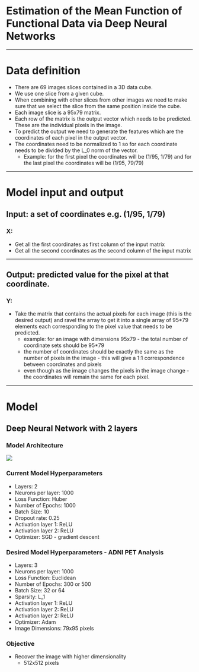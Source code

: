 # Estimation of the Mean Function of Functional Data via Deep Neural Networks
------------------------------------------------

# Data definition
- There are 69 images slices contained in a 3D data cube.
- We use one slice from a given cube.
- When combining with other slices from other images we need to make sure that we select the slice from the same position inside the cube.
- Each image slice is a 95x79 matrix.
- Each row of the matrix is the output vector which needs to be predicted. These are the individual pixels in the image.
- To predict the output we need to generate the features which are the coordinates of each pixel in the output vector.
- The coordinates need to be normalized to 1 so for each coordinate needs to be divided by the L_0 norm of the vector.
    - Example: for the first pixel the coordinates will be (1/95, 1/79) and for the last pixel the coordinates will be (1/95, 79/79)
-------------------------------------------------------

# Model input and output
## Input: a set of coordinates e.g. (1/95, 1/79)

### X:
- Get all the first coordinates as first column of the input matrix
- Get all the second coordinates as the second column of the input matrix
----------------------------------------------------------
## Output: predicted value for the pixel at that coordinate.

### Y:
- Take the matrix that contains the actual pixels for each image (this is the desired output) and ravel the array to get it into a single array of 95*79 elements each corresponding to the pixel value that needs to be predicted.
    - example: for an image with dimensions 95x79 - the total number of coordinate sets should be 95*79
    - the number of coordinates should be exactly the same as the number of pixels in the image - this will give a 1:1 correspondence between coordinates and pixels
    - even though as the image changes the pixels in the image change - the coordinates will remain the same for each pixel.
-------------------------------------------------------------
# Model
## Deep Neural Network with 2 layers
### Model Architecture  
<img src="model/model.png"></img>

### Current Model Hyperparameters  
- Layers: 2
- Neurons per layer: 1000
- Loss Function: Huber
- Number of Epochs: 1000
- Batch Size: 10
- Dropout rate: 0.25
- Activation layer 1: ReLU
- Activation layer 2: ReLU
- Optimizer: SGD - gradient descent

### Desired Model Hyperparameters - ADNI PET Analysis
- Layers: 3
- Neurons per layer: 1000
- Loss Function: Euclidean
- Number of Epochs: 300 or 500
- Batch Size: 32 or 64
- Sparsity: L_1
- Activation layer 1: ReLU
- Activation layer 2: ReLU
- Activation layer 2: ReLU
- Optimizer: Adam
- Image Dimensions: 79x95 pixels

### Objective
- Recover the image with higher dimensionality
  - 512x512 pixels

